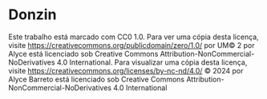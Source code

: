 # Donzin

Este trabalho está marcado com CC0 1.0. Para ver uma cópia desta licença, visite https://creativecommons.org/publicdomain/zero/1.0/ por UM© 2 por Alyce está licenciado sob Creative Commons Attribution-NonCommercial-NoDerivatives 4.0 International. Para visualizar uma cópia desta licença, visite https://creativecommons.org/licenses/by-nc-nd/4.0/ © 2024 por Alyce Barreto está licenciado sob Creative Commons Attribution-NonCommercial-NoDerivatives 4.0 International
